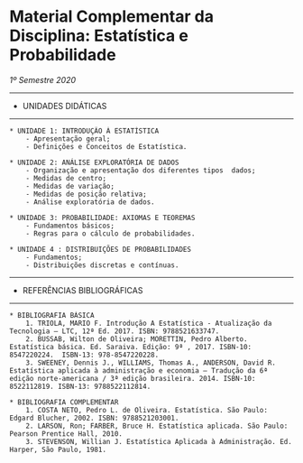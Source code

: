 # Material Complementar da Disciplina: Estatística e Probabilidade
*1º Semestre 2020*

***
* UNIDADES DIDÁTICAS
***
	* UNIDADE 1: INTRODUÇÃO À ESTATÍSTICA
		- Apresentação geral;
		- Definições e Conceitos de Estatística.

	* UNIDADE 2: ANÁLISE EXPLORATÓRIA DE DADOS
		- Organização e apresentação dos diferentes tipos  dados;
		- Medidas de centro;
		- Medidas de variação;
		- Medidas de posição relativa;
		- Análise exploratória de dados.

	* UNIDADE 3: PROBABILIDADE: AXIOMAS E TEOREMAS
		- Fundamentos básicos;
		- Regras para o cálculo de probabilidades.

	* UNIDADE 4 : DISTRIBUIÇÕES DE PROBABILIDADES
		- Fundamentos;
		- Distribuições discretas e contínuas.

***
* REFERÊNCIAS BIBLIOGRÁFICAS
***
	* BIBLIOGRAFIA BÁSICA
		1. TRIOLA, MARIO F. Introdução A Estatística - Atualização da Tecnologia – LTC, 12ª Ed. 2017. ISBN: 9788521633747.
        2. BUSSAB, Wilton de Oliveira; MORETTIN, Pedro Alberto. Estatística básica. Ed. Saraiva. Edição: 9ª , 2017. ISBN-10: 8547220224.  ISBN-13: 978-8547220228.
		3. SWEENEY, Dennis J., WILLIAMS, Thomas A., ANDERSON, David R. Estatística aplicada à administração e economia – Tradução da 6ª edição norte-americana / 3ª edição brasileira. 2014. ISBN-10: 8522112819. ISBN-13: 9788522112814.

	* BIBLIOGRAFIA COMPLEMENTAR
		1. COSTA NETO, Pedro L. de Oliveira. Estatística. São Paulo: Edgard Blucher, 2002. ISBN: 9788521203001.
		2. LARSON, Ron; FARBER, Bruce H. Estatística aplicada. São Paulo: Pearson Prentice Hall, 2010.
		3. STEVENSON, Willian J. Estatística Aplicada à Administração. Ed. Harper, São Paulo, 1981.


